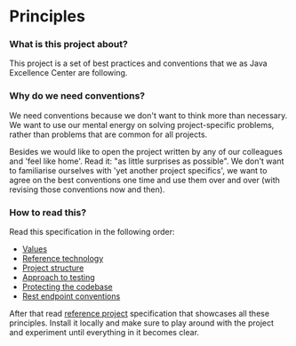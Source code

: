 # Principles


### What is this project about?

This project is a set of best practices and conventions that we as Java Excellence Center are following. 

### Why do we need conventions?

We need conventions because we don't want to think more than necessary.
We want to use our mental energy on solving project-specific problems, rather than problems that are common for all projects.

Besides we would like to open the project written by any of our colleagues and 'feel like home'. Read it: "as little surprises as possible". We don't want to familiarise ourselves with 'yet another project specifics', we want to agree on the best conventions one time and use them over and over (with revising those conventions now and then).   


### How to read this? 

Read this specification in the following order:

* [Values](Values.md)
* [Reference technology](/tech/reference-technology/Main.md)
* [Project structure](/tech/project-structure/Main.md)
* [Approach to testing](/tech/approach-to-testing/Main.md)
* [Protecting the codebase](/tech/protecting-the-codebase/Main.md)
* [Rest endpoint conventions](/tech/rest-endpoints-conventions/Main.md) 


After that read [reference project](/tech/reference-project/Main.md) specification that showcases all these principles. 
Install it locally and make sure to play around with the project and experiment until everything in it becomes clear.  

